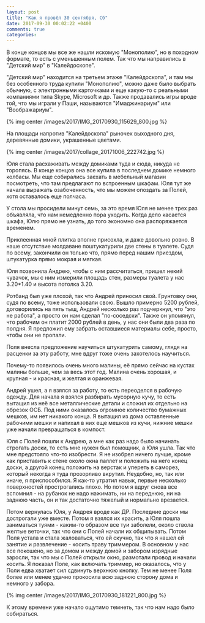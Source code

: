```yaml
---
layout: post
title: "Как я провёл 30 сентября, Сб"
date: 2017-09-30 00:02:22 +0400
comments: true
categories: 
---
```

В конце концов мы все же нашли искомую "Монополию", но в походном формате, то есть с уменьшенным полем. Так что мы направились в "Детский мир" в "Калейдоскопе".

"Детский мир" находится на третьем этаже "Калейдоскопа", и там мы без особенного труда купили "Монополию", можно даже было выбрать обычную, с электронными карточками и еще какую-то с реальными компаниями типа Skype, Microsoft и др. Также продавались игры вроде той, что мы играли у Паши, называются "Имаджинариум" или "Воображариум".

{% img center /images/2017/IMG_20170930_115629_800.jpg %}

На площади напротив "Калейдоскопа" рыночек выходного дня, деревянные домики, украшенные цветами.

{% img center /images/2017/collage_20171006_222742.jpg %}

Юля стала расхаживать между домиками туда и сюда, никуда не торопясь. В конце концов она все купила в последнем домике немного колбасы. Мы еще собирались заехать в мебельный магазин посмотреть, что там предлагают по встроенным шкафам. Юля тут же начала выражать озабоченность, что мы можем опоздать за Полей, хотя оставалось еще полчаса.


У стола мы просидели минут семь, за это время Юля не менее трех раз объявляла, что нам немедленно пора уходить. Когда дело касается шкафа, Юлю прямо не узнать, до того экономно она распоряжается временем.


Приклеенная мной плитка вполне присохла, и даже довольно ровно. В наше отсутствие молдаване поштукатурили две стены в туалете. Судя по всему, закончили он только что, прямо перед нашим приездом, штукатурка прямо мокрая и мягкая.

Юля позвонила Андрею, чтобы с ним рассчитаться, пришел некий чувачок, мы с ним измерили площадь стен, размеры туалета у нас 3.20\*1.40 и высота потолка 3.20. 

Ротбанд был уже плохой, так что Андрей приносил свой. Грунтовку они, судя по всему, тоже использовали свою. Вышло примерно 5200 рублей, договорились на пять тыщ, Андрей несколько раз подчеркнул, что "это не работа", а просто он нам сделал "по-соседски". Также он упомянул, что рабочим он платит 2000 рублей в день, у нас они были два раза по полдня. Я предложил ему забрать оставшиеся материалы себе, просто, чтобы они не пропали.

Поля внесла предложение научиться штукатурить самому, глядя на расценки за эту работу, мне вдруг тоже очень захотелось научиться.

Почему-то появилось очень много малины, её прямо сейчас на кустах малины больше, чем за весь этот год. Малина очень хорошая, и крупная - и красная, и желтая и оранжевая.

Андрей ушел, а я взялся за работу, то есть переоделся в рабочую одежду. Для начала я взялся разбирать мусорную кучу, то есть вытащил из неё все металлические детали и сложил их отдельно на обрезок ОСБ. Под ними оказалось огромное количество бумажных мешков, им нет никакого конца. Я вытащил из дома оставленные рабочими мешки и напихал в них еще мешков из кучи, нижние мешки уже начали превращаться в компост.

Юля с Полей пошли к Андрею, а мне как раз надо было начинать строгать доски, то есть мне нужен был помощник, а Юля ушла. Так что мне предстояло что-то изобрести. Я не изобрел ничего лучше, кроме как приставить к стене около окна паллет и положить на него конец доски, а другой конец положить на верстак и упереть в саморез, который некогда я туда прозорливо вкрутил. Неудобно, но, так или иначе, я приспособился. Я как-то утратил навык, первые несколько поверхностей прострогались плохо. Но потом я вдруг снова все вспомнил - на рубанок не надо нажимать, ни на переднюю, ни на заднюю часть, он и так достаточно тяжелый и нормально врезается.

Потом вернулась Юля, у Андрея вроде как ДР. Последние доски мы дострогали уже вместе. Потом я взялся их красить, а Юля пошла заниматься туями - каким-то образом все туи заболели, около ствола желтые веточки, так что они с Полей начали их общипывать. Потом Поля устала и стала жаловаться, что ей скучно, так что я нашел ей занятие и развлечение - косить траву триммером. В основном у нас все покошено, но за домом и между домой и забором изрядные заросли, так что мы с Полей открыли окно, размотали провод и начали косить. Я показал Поле, как включать триммер, но оказалось, что у Поли едва хватает сил сдвинуть верхнюю кнопку. Тем не менее Поля более или менее удачно прокосила всю заднюю сторону дома и немного у забора.

{% img center /images/2017/IMG_20170930_181221_800.jpg %}

К этому времени уже начало ощутимо темнеть, так что нам надо было собираться.